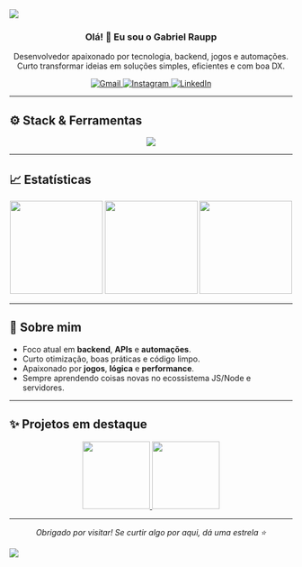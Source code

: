 <!-- Banner -->
<img src="https://capsule-render.vercel.app/api?type=waving&color=0:00C9FF,100:92FE9D&height=180&section=header&text=Gabriel%20Raupp&fontSize=42&fontColor=ffffff&fontAlignY=35&desc=Backend%20%7C%20Games%20%7C%20Automations&descAlignY=55" />

<h3 align="center">Olá! 👋 Eu sou o Gabriel Raupp</h3>

<p align="center">
  Desenvolvedor apaixonado por tecnologia, backend, jogos e automações.
  Curto transformar ideias em soluções simples, eficientes e com boa DX.
</p>

<p align="center">
  <a href="mailto:gabrielraupp17@gmail.com">
    <img alt="Gmail" src="https://img.shields.io/badge/-Gmail-D14836?style=for-the-badge&logo=gmail&logoColor=white"/>
  </a>
  <a href="https://www.instagram.com/gabriel.raupp17/">
    <img alt="Instagram" src="https://img.shields.io/badge/-Instagram-E4405F?style=for-the-badge&logo=instagram&logoColor=white"/>
  </a>
  <a href="https://www.linkedin.com/in/gabriel-rp-undefined-5800b6262/">
    <img alt="LinkedIn" src="https://img.shields.io/badge/-LinkedIn-0A66C2?style=for-the-badge&logo=linkedin&logoColor=white"/>
  </a>
</p>

---

## ⚙️ Stack & Ferramentas

<p align="center">
  <img src="https://skillicons.dev/icons?i=html,css,js,nodejs,express,php,python,unity,mysql,postgres,git,linux&perline=6" />
</p>

---

## 📈 Estatísticas

<div align="center">
  <img height="165" src="https://github-readme-stats.vercel.app/api?username=GabrielRaupp&show_icons=true&theme=tokyonight&hide_border=true&count_private=true" />
  <img height="165" src="https://github-readme-stats.vercel.app/api/top-langs/?username=GabrielRaupp&layout=compact&theme=tokyonight&hide_border=true&langs_count=8" />
  <img height="165" src="https://streak-stats.demolab.com?user=GabrielRaupp&theme=tokyonight&hide_border=true" />
</div>

---

## 🚀 Sobre mim

- Foco atual em **backend**, **APIs** e **automações**.  
- Curto otimização, boas práticas e código limpo.  
- Apaixonado por **jogos**, **lógica** e **performance**.  
- Sempre aprendendo coisas novas no ecossistema JS/Node e servidores.

---

## ✨ Projetos em destaque

<div align="center">
  <!-- Troque pelos repositórios que você quiser fixar -->
  <a href="https://github.com/GabrielRaupp/celeiro-eventos">
    <img height="120" src="https://github-readme-stats.vercel.app/api/pin/?username=GabrielRaupp&repo=celeiro-eventos&theme=tokyonight&hide_border=true" />
  </a>
  <a href="https://github.com/GabrielRaupp/automacoes-node">
    <img height="120" src="https://github-readme-stats.vercel.app/api/pin/?username=GabrielRaupp&repo=automacoes-node&theme=tokyonight&hide_border=true" />
  </a>
</div>

---

<p align="center">
  <i>Obrigado por visitar! Se curtir algo por aqui, dá uma estrela ⭐</i>
</p>

<!-- Footer -->
<img src="https://capsule-render.vercel.app/api?type=waving&color=0:92FE9D,100:00C9FF&height=120&section=footer"/>
